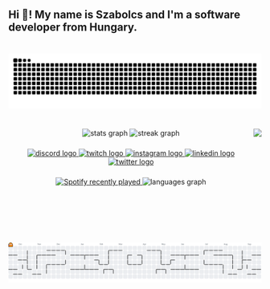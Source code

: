 <h2 align="left">Hi 👋! My name is Szabolcs and I'm a software developer from Hungary.</h2>

###

<br clear="both">

<img align="center" src="https://raw.githubusercontent.com/kszabi1/kszabi1/output/snake.svg" alt="Snake animation" />

###

<br clear="both">

<img align="right" height="227" src="https://i.imgur.com/Nw3oWbO.gif"  />

<div align="center">
  <img src="https://github-readme-stats.vercel.app/api?username=kszabi1&hide_rank=true&theme=dracula&locale=en" height="120" alt="stats graph"  />
  <img src="https://streak-stats.demolab.com?user=kszabi1&locale=en&mode=daily&theme=dracula&hide_border=false&border_radius=5" height="100" alt="streak graph"  />
</div>

###

<div align="center">
  <a href="https://discord.gg/aJckqFQvgA" target="_blank">
    <img src="https://img.shields.io/static/v1?message=Discord&logo=discord&label=&color=7289DA&logoColor=white&labelColor=&style=for-the-badge" height="35" alt="discord logo"  />
  </a>
  <a href="https://www.twitch.tv/kszabi1" target="_blank">
    <img src="https://img.shields.io/static/v1?message=Twitch&logo=twitch&label=&color=9146FF&logoColor=white&labelColor=&style=for-the-badge" height="35" alt="twitch logo"  />
  </a>
  <a href="https://instagram.com/kszabi1" target="_blank">
    <img src="https://img.shields.io/static/v1?message=Instagram&logo=instagram&label=&color=E4405F&logoColor=white&labelColor=&style=for-the-badge" height="35" alt="instagram logo"  />
  </a>
  <a href="https://kszabi.dev/linkedin" target="_blank">
    <img src="https://img.shields.io/static/v1?message=LinkedIn&logo=linkedin&label=&color=0077B5&logoColor=white&labelColor=&style=for-the-badge" height="35" alt="linkedin logo"  />
  </a>
  <a href="https://twitter.com/kszabi_real" target="_blank">
    <img src="https://img.shields.io/static/v1?message=Twitter&logo=twitter&label=&color=1DA1F2&logoColor=white&labelColor=&style=for-the-badge" height="35" alt="twitter logo"  />
  </a>
</div>

###

<div align="center">
  <a href="https://open.spotify.com/user/11172177455">
    <img src="https://spotify-recently-played-readme.vercel.app/api?user=11172177455&count=5&unique=true" alt="Spotify recently played"  />
  </a>
  <img src="https://github-readme-stats.vercel.app/api/top-langs?username=kszabi1&locale=en&hide_title=false&layout=compact&card_width=320&langs_count=5&theme=dracula&hide_border=false" height="100" alt="languages graph"  />
</div>

###

<br clear="both">

<picture>
  <source media="(prefers-color-scheme: dark)" srcset="https://raw.githubusercontent.com/kszabi1/kszabi1/output/pacman-contribution-graph-dark.svg">
  <source media="(prefers-color-scheme: light)" srcset="https://raw.githubusercontent.com/kszabi1/kszabi1/output/pacman-contribution-graph.svg">
  <img alt="pacman contribution graph" src="https://raw.githubusercontent.com/kszabi1/kszabi1/output/pacman-contribution-graph.svg">
</picture>

###
